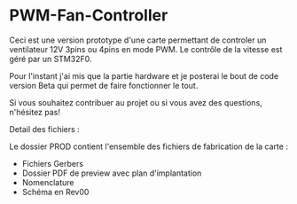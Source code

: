 # PWM-Fan-Controller

Ceci est une version prototype d'une carte permettant de controler un ventilateur 12V 3pins ou 4pins en mode PWM.
Le contrôle de la vitesse est géré par un STM32F0. 

Pour l'instant j'ai mis que la partie hardware et je posterai le bout de code version Beta qui permet de faire fonctionner le tout.

Si vous souhaitez contribuer au projet ou si vous avez des questions, n'hésitez pas!


Detail des fichiers :

Le dossier PROD contient l'ensemble des fichiers de fabrication de la carte :
- Fichiers Gerbers
- Dossier PDF de preview avec plan d'implantation
- Nomenclature 
- Schéma en Rev00
